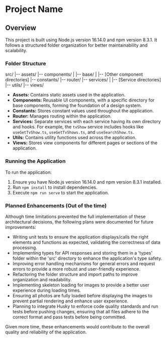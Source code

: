 # Project Name

## Overview

This project is built using Node.js version 16.14.0 and npm version 8.3.1. It follows a structured folder organization for better maintainability and scalability.

### Folder Structure

src/
|-- assets/
|-- components/
| |-- base/
| |-- [Other component directories]
|-- constants/
|-- router/
|-- services/
| |-- [Service directories]
|-- utils/
|-- views/

- **Assets:** Contains static assets used in the application.
- **Components:** Reusable UI components, with a specific directory for base components, forming the foundation of a design system.
- **Constants:** Stores constant values used throughout the application.
- **Router:** Manages routing within the application.
- **Services:** Separate services with each service having its own directory and hooks. For example, the `tvShow` service includes hooks like `useGetTvShow.ts`, `useGetTvShows.ts`, and `useSearchShow.ts`.
- **Utils:** Contains utility functions used across the application.
- **Views:** Stores view components for different pages or sections of the application.

### Running the Application

To run the application:

1. Ensure you have Node.js version 16.14.0 and npm version 8.3.1 installed.
2. Run `npm install` to install dependencies.
3. Execute `npm run serve` to start the application.

### Planned Enhancements (Out of the time)

Although time limitations prevented the full implementation of these architectural decisions, the following plans were documented for future improvements:

- Writing unit tests to ensure the application displays/calls the right elements and functions as expected, validating the correctness of data processing.
- Implementing types for API responses and storing them in a 'types' folder within the 'src' directory to enhance the application's type safety.
- Improving error handling mechanisms for general errors and request errors to provide a more robust and user-friendly experience.
- Refactoring the folder structure and import paths to improve organization and readability.
- Implementing skeleton loading for images to provide a better user experience during loading times.
- Ensuring all photos are fully loaded before displaying the images to prevent partial rendering and enhance user experience.
- Planning to integrate Husky to enforce code quality standards and run tests before pushing changes, ensuring that all files adhere to the correct format and pass tests before being committed.

Given more time, these enhancements would contribute to the overall quality and reliability of the application.
